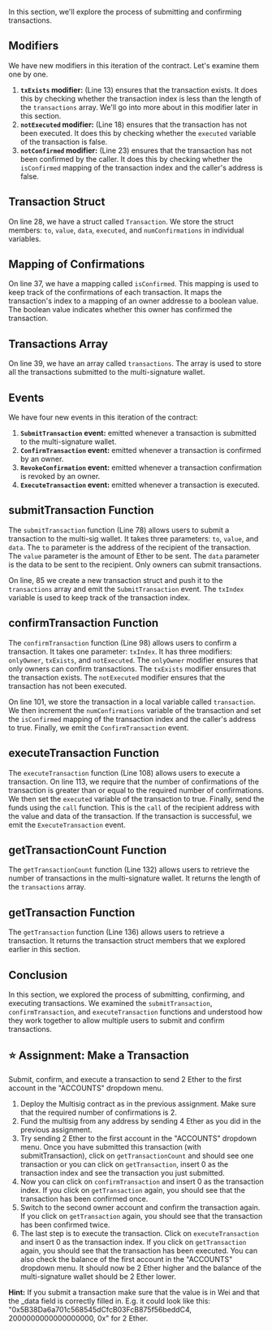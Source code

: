 In this section, we'll explore the process of submitting and confirming transactions. 

## Modifiers
We have new modifiers in this iteration of the contract. Let's examine them one by one.

1. **`txExists` modifier:** (Line 13) ensures that the transaction exists. It does this by checking whether the transaction index is less than the length of the `transactions` array. We'll go into more about in this modifier later in this section.
2. **`notExecuted` modifier:** (Line 18) ensures that the transaction has not been executed. It does this by checking whether the `executed` variable of the transaction is false.
3. **`notConfirmed` modifier:** (Line 23) ensures that the transaction has not been confirmed by the caller. It does this by checking whether the `isConfirmed` mapping of the transaction index and the caller's address is false.

## Transaction Struct
On line 28, we have a struct called `Transaction`. We store the struct members: `to`, `value`, `data`, `executed`, and `numConfirmations` in individual variables.

## Mapping of Confirmations
On line 37, we have a mapping called `isConfirmed`. This mapping is used to keep track of the confirmations of each transaction. It maps the transaction's index to a mapping of an owner addresse to a boolean value. The boolean value indicates whether this owner has confirmed the transaction.

## Transactions Array
On line 39, we have an array called `transactions`. The array is used to store all the transactions submitted to the multi-signature wallet.

## Events
We have four new events in this iteration of the contract:
1. **`SubmitTransaction` event:** emitted whenever a transaction is submitted to the multi-signature wallet. 
2. **`ConfirmTransaction` event:** emitted whenever a transaction is confirmed by an owner.
3. **`RevokeConfirmation` event:** emitted whenever a transaction confirmation is revoked by an owner.
4. **`ExecuteTransaction` event:** emitted whenever a transaction is executed.

## submitTransaction Function
The `submitTransaction` function (Line 78) allows users to submit a transaction to the multi-sig wallet. It takes three parameters: `to`, `value`, and `data`. The `to` parameter is the address of the recipient of the transaction. The `value` parameter is the amount of Ether to be sent. The `data` parameter is the data to be sent to the recipient. Only owners can submit transactions.

On line, 85 we create a new transaction struct and push it to the `transactions` array and emit the `SubmitTransaction` event. The `txIndex` variable is used to keep track of the transaction index.

## confirmTransaction Function
The `confirmTransaction` function (Line 98) allows users to confirm a transaction. It takes one parameter: `txIndex`. 
It has three modifiers: `onlyOwner`, `txExists`, and `notExecuted`. The `onlyOwner` modifier ensures that only owners can confirm transactions. The `txExists` modifier ensures that the transaction exists. The `notExecuted` modifier ensures that the transaction has not been executed.

On line 101, we store the transaction in a local variable called `transaction`. We then increment the `numConfirmations` variable of the transaction and set the `isConfirmed` mapping of the transaction index and the caller's address to true. Finally, we emit the `ConfirmTransaction` event.

## executeTransaction Function
The `executeTransaction` function (Line 108) allows users to execute a transaction. On line 113, we require that the number of confirmations of the transaction is greater than or equal to the required number of confirmations. We then set the `executed` variable of the transaction to true. Finally, send the funds using the `call` function.  This is the `call` of the recipient address with the value and data of the transaction. If the transaction is successful, we emit the `ExecuteTransaction` event.

## getTransactionCount Function
The `getTransactionCount` function (Line 132) allows users to retrieve the number of transactions in the multi-signature wallet. It returns the length of the `transactions` array.

## getTransaction Function
The `getTransaction` function (Line 136) allows users to retrieve a transaction. It returns the transaction struct members that we explored earlier in this section.

## Conclusion
In this section, we explored the process of submitting, confirming, and executing transactions. We examined the `submitTransaction`, `confirmTransaction`, and `executeTransaction` functions and understood how they work together to allow multiple users to submit and confirm transactions.

## ⭐️ Assignment: Make a Transaction
Submit, confirm, and execute a transaction to send 2 Ether to the first account in the "ACCOUNTS" dropdown menu.

1. Deploy the Multisig contract as in the previous assignment. Make sure that the required number of confirmations is 2.
2. Fund the multisig from any address by sending 4 Ether as you did in the previous assignment.
3. Try sending 2 Ether to the first account in the "ACCOUNTS" dropdown menu.  Once you have submitted this transaction (with submitTransaction), click on `getTransactionCount` and should see one transaction or you can click on `getTransaction`, insert 0 as the transaction index and see the transaction you just submitted.
4. Now you can click on `confirmTransaction` and insert 0 as the transaction index. If you click on `getTransaction` again, you should see that the transaction has been confirmed once.
5. Switch to the second owner account and confirm the transaction again. If you click on `getTransaction` again, you should see that the transaction has been confirmed twice.
6. The last step is to execute the transaction. Click on `executeTransaction` and insert 0 as the transaction index. If you click on `getTransaction` again, you should see that the transaction has been executed. You can also check the balance of the first account in the "ACCOUNTS" dropdown menu. It should now be 2 Ether higher and the balance of the multi-signature wallet should be 2 Ether lower.

**Hint:**
If you submit a transaction make sure that the value is in Wei and that the _data field is correctly filled in. E.g. it could look like this: "0x5B38Da6a701c568545dCfcB03FcB875f56beddC4, 2000000000000000000, 0x" for 2 Ether.
